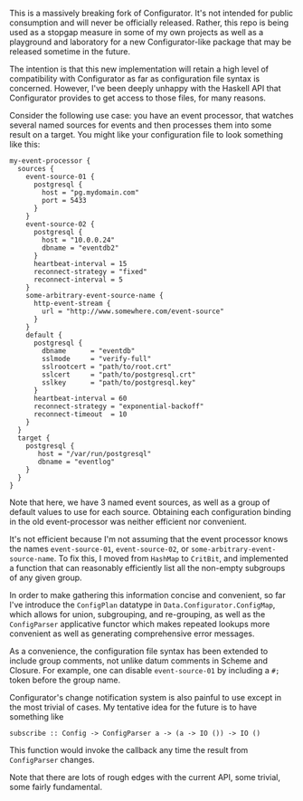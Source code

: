 This is a massively breaking fork of Configurator.   It's not intended
for public consumption and will never be officially released.  Rather,
this repo is being used as a stopgap measure in some of my own
projects as well as a playground and laboratory for a new
Configurator-like package that may be released sometime in the
future.

The intention is that this new implementation will retain a high level
of compatibility with Configurator as far as configuration file syntax
is concerned.   However,  I've been deeply unhappy with the Haskell
API that Configurator provides to get access to those files,  for
many reasons.


Consider the following use case:   you have an event processor,  that
watches several named sources for events and then processes them into
some result on a target.   You might like your configuration file to look
something like this:


~~~
my-event-processor {
  sources {
    event-source-01 {
      postgresql {
        host = "pg.mydomain.com"
        port = 5433
      }
    }
    event-source-02 {
      postgresql {
        host = "10.0.0.24"
        dbname = "eventdb2"
      }
      heartbeat-interval = 15
      reconnect-strategy = "fixed"
      reconnect-interval = 5
    }
    some-arbitrary-event-source-name {
      http-event-stream {
        url = "http://www.somewhere.com/event-source"
      }
    }
    default {
      postgresql {
        dbname      = "eventdb"
        sslmode     = "verify-full"
        sslrootcert = "path/to/root.crt"
        sslcert     = "path/to/postgresql.crt"
        sslkey      = "path/to/postgresql.key"
      }
      heartbeat-interval = 60
      reconnect-strategy = "exponential-backoff"
      reconnect-timeout  = 10
    }
  }
  target {
    postgresql {
       host = "/var/run/postgresql"
       dbname = "eventlog"
    }
  }
}
~~~

Note that here,  we have 3 named event sources,  as well as a group of
default values to use for each source.   Obtaining each configuration
binding in the old event-processor was neither efficient nor
convenient.

It's not efficient because I'm not assuming that the event processor
knows the names `event-source-01`,  `event-source-02`, or
`some-arbitrary-event-source-name`.   To fix this,  I moved from
`HashMap` to `CritBit`,  and implemented a function that can
reasonably efficiently list all the non-empty subgroups of any given
group.

In order to make gathering this information concise and convenient,
so far I've introduce the `ConfigPlan` datatype in
`Data.Configurator.ConfigMap`, which allows for union, subgrouping,
and re-grouping,  as well as the `ConfigParser` applicative functor
which makes repeated lookups more convenient as well as generating
comprehensive error messages.

As a convenience,  the configuration file syntax has been extended
to include group comments,  not unlike datum comments in Scheme
and Closure.   For example,  one can disable `event-source-01` by
including a `#;` token before the group name.

Configurator's change notification system is also painful to
use except in the most trivial of cases.  My tentative idea for the
future is to have something like

~~~
subscribe :: Config -> ConfigParser a -> (a -> IO ()) -> IO ()
~~~

This function would invoke the callback any time the result from
`ConfigParser` changes.

Note that there are lots of rough edges with the current API,
some trivial,  some fairly fundamental.
